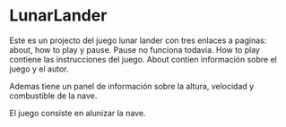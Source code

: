 # LunarLander
Este es un projecto del juego lunar lander con tres enlaces a paginas: about, how to play y pause.
Pause no funciona todavia.
How to play contiene las instrucciones del juego.
About contien información sobre el juego y el autor.

Ademas tiene un panel de información sobre la altura, velocidad y combustible de la nave.

El juego consiste en alunizar la nave.
